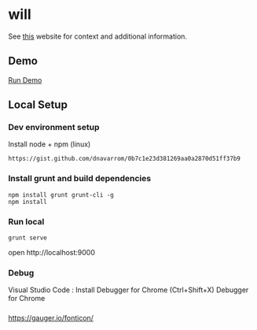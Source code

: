 # will

See [this](https://dnavarrom.github.io/pages/will/will.html) website for context and additional information. 

## Demo

[Run Demo](https://dnavarrom.github.io/demo/will)


## Local Setup

### Dev environment setup

Install node + npm (linux)

```
https://gist.github.com/dnavarrom/0b7c1e23d381269aa0a2870d51ff37b9
```

### Install grunt and build dependencies

```
npm install grunt grunt-cli -g
npm install

```

### Run local

```
grunt serve

```

open http://localhost:9000

### Debug

Visual Studio Code : Install Debugger for Chrome (Ctrl+Shift+X) Debugger for Chrome


### 

https://gauger.io/fonticon/
